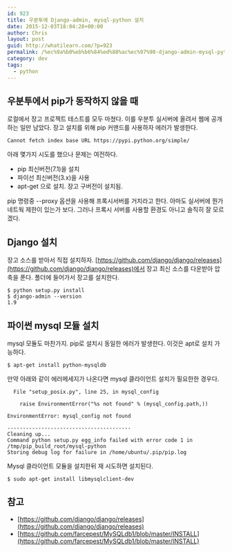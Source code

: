 ```yaml
---
id: 923
title: 우분투에 Django-admin, mysql-python 설치
date: 2015-12-03T18:04:28+00:00
author: Chris
layout: post
guid: http://whatilearn.com/?p=923
permalink: /%ec%9a%b0%eb%b6%84%ed%88%ac%ec%97%90-django-admin-mysql-python-%ec%84%a4%ec%b9%98/
category: dev
tags:
  - python
---
```


## 우분투에서 pip가 동작하지 않을 때

로컬에서 장고 프로젝트 테스트를 모두 마쳤다. 이를 우분투 실서버에 올려서 웹에 공개하는 일만 남았다. 장고 설치를 위해 pip 커맨드를 사용하자 에러가 발생한다.

```
Cannot fetch index base URL https://pypi.python.org/simple/ 
```

아래 몇가지 시도를 했으나 문제는 여전하다.

* pip 최신버전(7.1)을 설치
* 파이선 최신버전(3.x)을 사용
* apt-get 으로 설치. 장고 구버전이 설치됨.

pip 명령중 --proxy 옵션을 사용해 프록시서버를 거치라고 한다. 아마도 실서버에 뭔가 네트웍 제한이 있는가 보다. 그러나 프록시 서버를 사용할 환경도 아니고 솔직히 잘 모르겠다.


## Django 설치 

장고 소스를 받아서 직접 설치하자. [https://github.com/django/django/releases](https://github.com/django/django/releases)에서 장고 최신 소스를 다운받아 압축을 푼다. 폴더에 들어가서 장고를 설치한다.

```
$ python setup.py install
$ django-admin --version
1.9
```

## 파이썬 mysql 모듈 설치 

mysql 모듈도 마찬가지. pip로 설치시 동일한 에러가 발생한다. 이것은 apt로 설치 가능하다.

```
$ apt-get install python-mysqldb
```

만약 아래와 같이 에러메세지가 나온다면 mysql 클라이언트 설치가 필요한한 경우다.

```
  File "setup_posix.py", line 25, in mysql_config

    raise EnvironmentError("%s not found" % (mysql_config.path,))

EnvironmentError: mysql_config not found

----------------------------------------
Cleaning up...
Command python setup.py egg_info failed with error code 1 in /tmp/pip_build_root/mysql-python
Storing debug log for failure in /home/ubuntu/.pip/pip.log
```

Mysql 클라이언트 모듈을 설치한뒤 재 시도하면 설치된다.

```
$ sudo apt-get install libmysqlclient-dev
```

## 참고

* [https://github.com/django/django/releases](https://github.com/django/django/releases)
* [https://github.com/farcepest/MySQLdb1/blob/master/INSTALL](https://github.com/farcepest/MySQLdb1/blob/master/INSTALL)